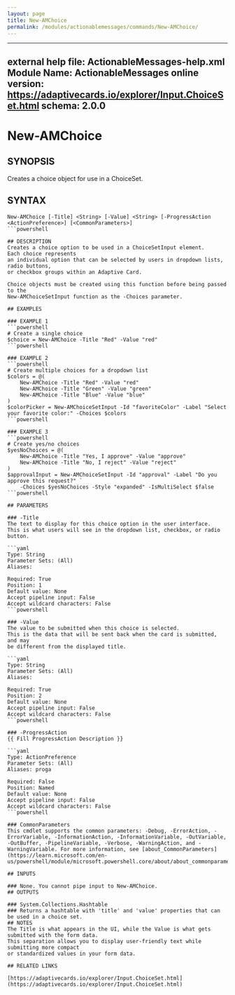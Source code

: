 ```yaml
---
layout: page
title: New-AMChoice
permalink: /modules/actionablemessages/commands/New-AMChoice/
---
```


---
external help file: ActionableMessages-help.xml
Module Name: ActionableMessages
online version: https://adaptivecards.io/explorer/Input.ChoiceSet.html
schema: 2.0.0
---

# New-AMChoice

## SYNOPSIS
Creates a choice object for use in a ChoiceSet.

## SYNTAX

```
New-AMChoice [-Title] <String> [-Value] <String> [-ProgressAction <ActionPreference>] [<CommonParameters>]
```powershell

## DESCRIPTION
Creates a choice option to be used in a ChoiceSetInput element.
Each choice represents
an individual option that can be selected by users in dropdown lists, radio buttons,
or checkbox groups within an Adaptive Card.

Choice objects must be created using this function before being passed to the
New-AMChoiceSetInput function as the -Choices parameter.

## EXAMPLES

### EXAMPLE 1
```powershell
# Create a single choice
$choice = New-AMChoice -Title "Red" -Value "red"
```powershell

### EXAMPLE 2
```powershell
# Create multiple choices for a dropdown list
$colors = @(
    New-AMChoice -Title "Red" -Value "red"
    New-AMChoice -Title "Green" -Value "green"
    New-AMChoice -Title "Blue" -Value "blue"
)
$colorPicker = New-AMChoiceSetInput -Id "favoriteColor" -Label "Select your favorite color:" -Choices $colors
```powershell

### EXAMPLE 3
```powershell
# Create yes/no choices
$yesNoChoices = @(
    New-AMChoice -Title "Yes, I approve" -Value "approve"
    New-AMChoice -Title "No, I reject" -Value "reject"
)
$approvalInput = New-AMChoiceSetInput -Id "approval" -Label "Do you approve this request?" `
    -Choices $yesNoChoices -Style "expanded" -IsMultiSelect $false
```powershell

## PARAMETERS

### -Title
The text to display for this choice option in the user interface.
This is what users will see in the dropdown list, checkbox, or radio button.

```yaml
Type: String
Parameter Sets: (All)
Aliases:

Required: True
Position: 1
Default value: None
Accept pipeline input: False
Accept wildcard characters: False
```powershell

### -Value
The value to be submitted when this choice is selected.
This is the data that will be sent back when the card is submitted, and may
be different from the displayed title.

```yaml
Type: String
Parameter Sets: (All)
Aliases:

Required: True
Position: 2
Default value: None
Accept pipeline input: False
Accept wildcard characters: False
```powershell

### -ProgressAction
{{ Fill ProgressAction Description }}

```yaml
Type: ActionPreference
Parameter Sets: (All)
Aliases: proga

Required: False
Position: Named
Default value: None
Accept pipeline input: False
Accept wildcard characters: False
```powershell

### CommonParameters
This cmdlet supports the common parameters: -Debug, -ErrorAction, -ErrorVariable, -InformationAction, -InformationVariable, -OutVariable, -OutBuffer, -PipelineVariable, -Verbose, -WarningAction, and -WarningVariable. For more information, see [about_CommonParameters](https://learn.microsoft.com/en-us/powershell/module/microsoft.powershell.core/about/about_commonparameters).

## INPUTS

### None. You cannot pipe input to New-AMChoice.
## OUTPUTS

### System.Collections.Hashtable
### Returns a hashtable with 'title' and 'value' properties that can be used in a choice set.
## NOTES
The Title is what appears in the UI, while the Value is what gets submitted with the form data.
This separation allows you to display user-friendly text while submitting more compact
or standardized values in your form data.

## RELATED LINKS

[https://adaptivecards.io/explorer/Input.ChoiceSet.html](https://adaptivecards.io/explorer/Input.ChoiceSet.html)


